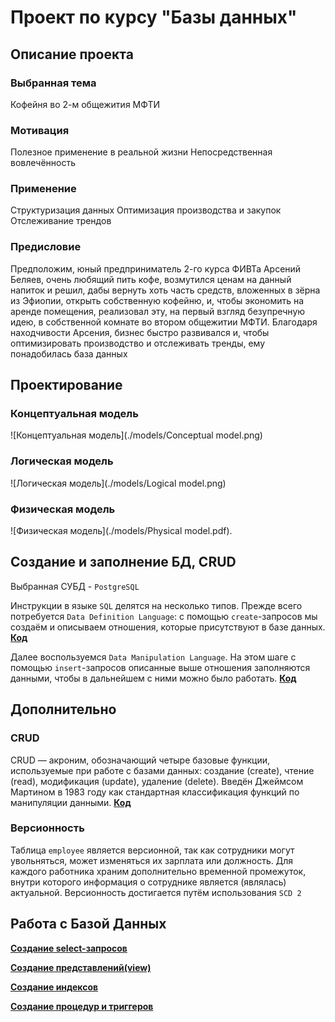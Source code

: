 # Проект по курсу "Базы данных"

## Описание проекта

### Выбранная тема

Кофейня во 2-м общежития МФТИ

### Мотивация

Полезное применение в реальной жизни
Непосредственная вовлечённость

### Применение

Структуризация данных
Оптимизация производства и закупок
Отслеживание трендов

### Предисловие

Предположим, юный предприниматель 2-го курса ФИВТа Арсений Беляев, очень любящий пить кофе, возмутился ценам на данный напиток и решил, дабы вернуть хоть часть средств, вложенных в зёрна из Эфиопии, открыть собственную кофейню, и, чтобы экономить на аренде помещения, реализовал эту, на первый взгляд безупречную идею, в собственной комнате во втором общежитии МФТИ.
Благодаря находчивости Арсения, бизнес быстро развивался и, чтобы оптимизировать производство и отслеживать тренды, ему понадобилась база данных

## Проектирование

### Концептуальная модель

![Концептуальная модель](./models/Conceptual model.png)

### Логическая модель

![Логическая модель](./models/Logical model.png)

### Физическая модель

![Физическая модель](./models/Physical model.pdf).


## Создание и заполнение БД, CRUD

Выбранная СУБД - `PostgreSQL`

Инструкции в языке `SQL` делятся на несколько типов. Прежде всего потребуется `Data Definition Language`: с помощью `create`-запросов мы создаём и описываем отношения, которые присутствуют в базе данных. **[Код](./scripts/initialize.sql)**

Далее воспользуемся `Data Manipulation Language`. На этом шаге с помощью `insert`-запросов описанные выше отношения заполняются данными, чтобы в дальнейшем с ними можно было работать. **[Код](./scripts/insertion.sql)**

## Дополнительно

### CRUD

CRUD — акроним, обозначающий четыре базовые функции, используемые при работе с базами данных: создание (create), чтение (read), модификация (update), удаление (delete). Введён Джеймсом Мартином в 1983 году как стандартная классификация функций по манипуляции данными. **[Код](./scripts/crud.sql)**

### Версионность

Таблица `employee` является версионной, так как сотрудники могут увольняться, может изменяться их зарплата или должность. Для каждого работника храним дополнительно временной промежуток, внутри которого информация о сотруднике является (являлась) актуальной. Версионность достигается путём использования `SCD 2`

## Работа с Базой Данных

**[Создание select-запросов](./scripts/select.sql)**

**[Создание представлений(view)](./scripts/views.sql)**

**[Создание индексов](./scripts/indexes.sql)**

**[Создание процедур и триггеров](./scripts/procedures_triggers.sql)**

